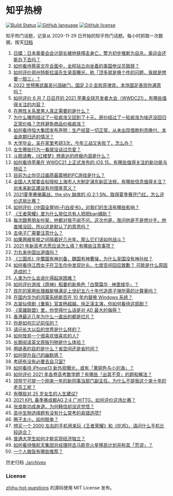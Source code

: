 # 知乎热榜
[![Build Status](https://github.com/ToWeLong/zhihu-hot-questions/workflows/CI/badge.svg)](https://github.com/ToWeLong/zhihu-hot-questions/actions)
[![GitHub language](https://img.shields.io/badge/language-golang-orange.svg)](https://golang.org/)
[![GitHub license](https://img.shields.io/github/license/ToWeLong/zhihu-hot-questions)](https://github.com/ToWeLong/zhihu-hot-questions/blob/main/LICENSE)

知乎热门话题，记录从 2020-11-29 日开始的知乎热门话题。每小时抓取一次数据，按天[归档](./archives)

<!-- BEGIN -->

1. [日媒：日本奥委会会计部长被地铁撞击身亡，警方初步推断为自杀，奥运会还能办下去吗？](https://www.zhihu.com/question/463640863)
1. [如何看待蔡英文在会面中，全程站立向坐着的美国参议员致辞？](https://www.zhihu.com/question/463513769)
1. [如何评价郑州特斯拉温先生录音曝光，称「顶多就是换个件的问题，我就是想要一赔三」？](https://www.zhihu.com/question/463510939)
1. [2022 世预赛武磊吴兴涵破门，国足 2:0 击败菲律宾，本场国足表现你满意吗？](https://www.zhihu.com/question/463795476)
1. [如何评价 6 月 7 日召开的 2021 苹果全球开发者大会（WWDC21），有哪些值得关注的内容？](https://www.zhihu.com/question/463764581)
1. [在两性关系里男人真正需要的是什么？](https://www.zhihu.com/question/319606888)
1. [为什么猪肉经过了一轮疯涨又回到了十元，房价经过了一轮疯涨为啥还没回归正常价格？怎样避免商品价格疯涨？](https://www.zhihu.com/question/463497801)
1. [如何看待恒大集团发布声明：生产经营一切正常，从未出现借款利息晚付、本金逾期归还的情况？](https://www.zhihu.com/question/463617349)
1. [大学毕业，呆在家里考研3次，今年三战又失败了，怎么办？](https://www.zhihu.com/question/41692093)
1. [女生哪些行为一看就没谈过恋爱？](https://www.zhihu.com/question/274051741)
1. [斗胆请教，《红楼梦》想表达的终极内涵是什么？](https://www.zhihu.com/question/54833966)
1. [如何看待苹果在 WWDC21 上正式发布的 iOS 15，有哪些值得关注的新功能与特征？](https://www.zhihu.com/question/463789707)
1. [目前为止你见过画质最震撼的PC游戏是什么？](https://www.zhihu.com/question/334549140)
1. [全国人大常委会拟授权上海市人大制定浦东新区法规，有哪些信息值得关注？对未来新区建设有何借鉴意义？](https://www.zhihu.com/question/463693326)
1. [2021夏季赛揭幕战，the shy 缺席的 iG 2:1 SN，取得夏季赛开门红，怎么评价这局比赛？](https://www.zhihu.com/question/463714199)
1. [如何评价《中国全屋Wi-Fi白皮书》，对我们的生活有哪些影响？](https://www.zhihu.com/question/463705015)
1. [《王者荣耀》里为什么排位总有人把把ban辅助？](https://www.zhihu.com/question/461168119)
1. [每次跟男朋友吵架，他都对我不闻不问，这次也是，我问他是不是想分手，他直接没回，所以这是默认了的意思吗？](https://www.zhihu.com/question/303113863)
1. [去电子厂需要注意什么？](https://www.zhihu.com/question/455726048)
1. [如果两艘星舰之间隔着好几光年，那么它们该如何战斗？](https://www.zhihu.com/question/462878987)
1. [2021 年新高考志愿应该怎么填？有哪些注意事项？](https://www.zhihu.com/question/450148450)
1. [力丸来中国出道值吗？](https://www.zhihu.com/question/463265371)
1. [《三国杀》中蜀国有神刘备，魏国有神曹操，为什么吴国没有神孙权？](https://www.zhihu.com/question/463422109)
1. [如何看待江西女子在卫生巾中发现针头，七度空间回应致歉？ 可能是什么原因造成的？](https://www.zhihu.com/question/463438703)
1. [人类为什么会进化得起床困难？](https://www.zhihu.com/question/463105583)
1. [如何评价游戏《原神》稻妻的新角色「白鹭霜华 · 神里绫华」？](https://www.zhihu.com/question/463721778)
1. [现在的家用处理器能够满足上世纪五六十年代造原子弹所需的计算量吗？](https://www.zhihu.com/question/463181858)
1. [在国内华为的鸿蒙系统能否在 10 年内替换 Windows 系统？](https://www.zhihu.com/question/462366986)
1. [古装仙侠剧《重紫》官宣杨超越、徐正溪主演，你如何看待这部剧？](https://www.zhihu.com/question/463617982)
1. [《英雄联盟》里，你觉得什么话是对 AD 最大的侮辱？](https://www.zhihu.com/question/457722320)
1. [香港最近几年为什么一直出的都是烂片？](https://www.zhihu.com/question/462877536)
1. [你是如何忘记前任的？](https://www.zhihu.com/question/462186615)
1. [请问长大以后的世界是什么样的？](https://www.zhihu.com/question/462575562)
1. [如何放弃一个很喜欢很喜欢的人?](https://www.zhihu.com/question/461564379)
1. [长期阅读英文原版刊物是什么体验？](https://www.zhihu.com/question/264023044)
1. [用链表的目的是什么？省空间还是省时间？](https://www.zhihu.com/question/31082722)
1. [如何提升自己的幽默感？](https://www.zhihu.com/question/19568671)
1. [考研有没有必要去自习室?](https://www.zhihu.com/question/407177379)
1. [如何看待 iPhone13 新外观曝光，或有「黄铜色与小刘海」？](https://www.zhihu.com/question/463358441)
1. [如何评价 2021 年各卷高考数学题？有哪些「出其不意」的题和解法？](https://www.zhihu.com/question/463527743)
1. [领导宁可提一个刚来一年的新同事当部门副主任，为什么不提我这个来十年的老员工呢？](https://www.zhihu.com/question/458785731)
1. [有哪些对 25 岁女生的人生建议?](https://www.zhihu.com/question/447599541)
1. [2021 KPL 春季赛成都AG 2:4 广州TTG，如何评价这场比赛？](https://www.zhihu.com/question/463484387)
1. [张良能功成身退，为何韩信却没这觉悟？](https://www.zhihu.com/question/440992178)
1. [高中生物选择题有没有什么常考的易错选项?](https://www.zhihu.com/question/447231694)
1. [圈子太小，如何脱单？](https://www.zhihu.com/question/28757606)
1. [想买一个 2000 左右的手机用来玩《王者荣耀》和《吃鸡》，请问什么手机比较适合？](https://www.zhihu.com/question/458078419)
1. [普通大学生如何才能实现经济独立？](https://www.zhihu.com/question/319688591)
1. [如何看待俄航天集团总经理抨击马斯克火星移民计划并称其「荒谬」？](https://www.zhihu.com/question/463587174)
1. [一个人做饭有哪些推荐？](https://www.zhihu.com/question/24523223)

<!-- END -->

历史归档 [./archives](./archives)


### License
[zhihu-hot-questions](https://github.com/towelong/zhihu-hot-questions) 的源码使用 MIT License 发布。